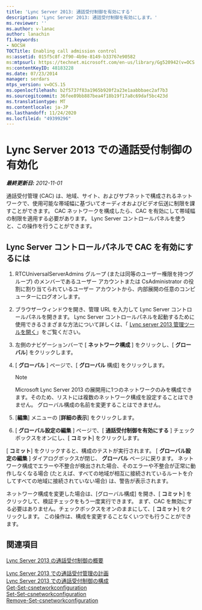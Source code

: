 ```yaml
---
title: 'Lync Server 2013: 通話受付制御を有効にする'
description: 'Lync Server 2013: 通話受付制御を有効にします。'
ms.reviewer: ''
ms.author: v-lanac
author: lanachin
f1.keywords:
- NOCSH
TOCTitle: Enabling call admission control
ms:assetid: 015f5c8f-2f90-4b9e-8149-b33767e90582
ms:mtpsurl: https://technet.microsoft.com/en-us/library/Gg520942(v=OCS.15)
ms:contentKeyID: 48183228
ms.date: 07/23/2014
manager: serdars
mtps_version: v=OCS.15
ms.openlocfilehash: b2f5737f83a1965b920f2a23e1aabbbaec2af7b3
ms.sourcegitcommit: 36fee89bb887bea4f18b19f17a8c69daf5bc423d
ms.translationtype: MT
ms.contentlocale: ja-JP
ms.lasthandoff: 11/24/2020
ms.locfileid: "49399296"
---
```

# <a name="enabling-call-admission-control-in-lync-server-2013"></a>Lync Server 2013 での通話受付制御の有効化

<div data-xmlns="http://www.w3.org/1999/xhtml">

<div class="topic" data-xmlns="http://www.w3.org/1999/xhtml" data-msxsl="urn:schemas-microsoft-com:xslt" data-cs="https://msdn.microsoft.com/">

<div data-asp="https://msdn2.microsoft.com/asp">



</div>

<div id="mainSection">

<div id="mainBody">

<span> </span>

_**最終更新日:** 2012-11-01_

通話受付管理 (CAC) は、地域、サイト、およびサブネットで構成されるネットワークで、使用可能な帯域幅に基づいてオーディオおよびビデオ伝送に制限を課すことができます。 CAC ネットワークを構成したら、CAC を有効にして帯域幅の制限を適用する必要があります。 Lync Server コントロールパネルを使うと、この操作を行うことができます。

<div>

## <a name="to-enable-cac-from-lync-server-control-panel"></a>Lync Server コントロールパネルで CAC を有効にするには

1.  RTCUniversalServerAdmins グループ (または同等のユーザー権限を持つグループ) のメンバーであるユーザー アカウントまたは CsAdministrator の役割に割り当てられているユーザー アカウントから、内部展開の任意のコンピューターにログオンします。

2.  ブラウザーウィンドウを開き、管理 URL を入力して Lync Server コントロールパネルを開きます。 Lync Server コントロールパネルを起動するために使用できるさまざまな方法について詳しくは、「 [Lync server 2013 管理ツールを開く](lync-server-2013-open-lync-server-administrative-tools.md)」をご覧ください。

3.  左側のナビゲーションバーで [ **ネットワーク構成** ] をクリックし、[ **グローバル**] をクリックします。

4.  [ **グローバル** ] ページで、[ **グローバル** 構成] をクリックします。
    
    <div>
    

    > [!NOTE]  
    > Microsoft Lync Server 2013 の展開用に1つのネットワークのみを構成できます。そのため、リストには複数のネットワーク構成を設定することはできません。 グローバル構成の名前を変更することはできません。

    
    </div>

5.  [**編集**] メニューの [**詳細の表示**] をクリックします。

6.  [ **グローバル設定の編集** ] ページで、[ **通話受付制御を有効にする** ] チェックボックスをオンにし、[ **コミット**] をクリックします。

[ **コミット**] をクリックすると、構成のテストが実行されます。 [ **グローバル設定の編集** ] ダイアログボックスが閉じ、 **グローバル** ページに戻ります。 ネットワーク構成でエラーや不整合が検出された場合、そのエラーや不整合が正常に動作しなくなる場合 (たとえば、すべての地域が相互に接続されているルートを介してすべての地域に接続されていない場合) は、警告が表示されます。

ネットワーク構成を変更した場合は、[グローバル構成] を開き、[ **コミット**] をクリックして、検証チェックをもう一度実行できます。 まず、CAC を無効にする必要はありません。チェックボックスをオンのままにして、[ **コミット**] をクリックします。 この操作は、構成を変更することなくいつでも行うことができます。

</div>

<div>

## <a name="see-also"></a>関連項目


[Lync Server 2013 の通話受付制御の概要](lync-server-2013-overview-of-call-admission-control.md)  


[Lync Server 2013 での通話受付管理の計画](lync-server-2013-planning-for-call-admission-control.md)  
[Lync Server 2013 での通話受付制御の構成](lync-server-2013-configure-call-admission-control.md)  
[Get-Set-csnetworkconfiguration](https://docs.microsoft.com/powershell/module/skype/Get-CsNetworkConfiguration)  
[Set-Set-csnetworkconfiguration](https://docs.microsoft.com/powershell/module/skype/Set-CsNetworkConfiguration)  
[Remove-Set-csnetworkconfiguration](https://docs.microsoft.com/powershell/module/skype/Remove-CsNetworkConfiguration)  
  

</div>

</div>

<span> </span>

</div>

</div>

</div>

